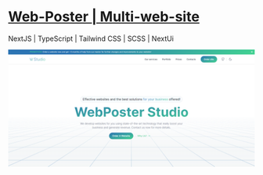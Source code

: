 # [Web-Poster | Multi-web-site](https://my-web-site-roan-iota.vercel.app/)

NextJS | TypeScript | Tailwind CSS | SCSS | NextUi

![Banner](./public/BannerWebPoster.png)
